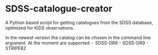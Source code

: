 SDSS-catalogue-creator
======================

A Python based script for getting catalogues from the SDSS database, optimized for KiDS observations.

In the newest version the catalog can be chosen in the command line argument. At the moment are supported:
	- SDSS-DR8
	- SDSS-DR9
	- STRIPE82
